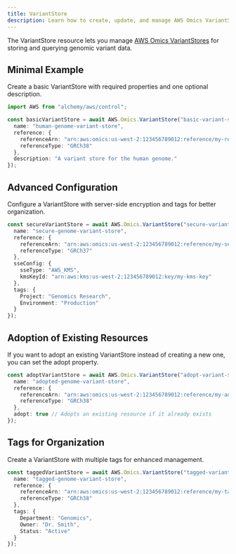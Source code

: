 ```yaml
---
title: VariantStore
description: Learn how to create, update, and manage AWS Omics VariantStores using Alchemy Cloud Control.
---
```



The VariantStore resource lets you manage [AWS Omics VariantStores](https://docs.aws.amazon.com/omics/latest/userguide/) for storing and querying genomic variant data.

## Minimal Example

Create a basic VariantStore with required properties and one optional description.

```ts
import AWS from "alchemy/aws/control";

const basicVariantStore = await AWS.Omics.VariantStore("basic-variant-store", {
  name: "human-genome-variant-store",
  reference: {
    referenceArn: "arn:aws:omics:us-west-2:123456789012:reference/my-reference",
    referenceType: "GRCh38"
  },
  description: "A variant store for the human genome."
});
```

## Advanced Configuration

Configure a VariantStore with server-side encryption and tags for better organization.

```ts
const secureVariantStore = await AWS.Omics.VariantStore("secure-variant-store", {
  name: "secure-genome-variant-store",
  reference: {
    referenceArn: "arn:aws:omics:us-west-2:123456789012:reference/my-secure-reference",
    referenceType: "GRCh37"
  },
  sseConfig: {
    sseType: "AWS_KMS",
    kmsKeyId: "arn:aws:kms:us-west-2:123456789012:key/my-kms-key"
  },
  tags: {
    Project: "Genomics Research",
    Environment: "Production"
  }
});
```

## Adoption of Existing Resources

If you want to adopt an existing VariantStore instead of creating a new one, you can set the adopt property.

```ts
const adoptVariantStore = await AWS.Omics.VariantStore("adopt-variant-store", {
  name: "adopted-genome-variant-store",
  reference: {
    referenceArn: "arn:aws:omics:us-west-2:123456789012:reference/my-adopted-reference",
    referenceType: "GRCh38"
  },
  adopt: true // Adopts an existing resource if it already exists
});
```

## Tags for Organization

Create a VariantStore with multiple tags for enhanced management.

```ts
const taggedVariantStore = await AWS.Omics.VariantStore("tagged-variant-store", {
  name: "tagged-genome-variant-store",
  reference: {
    referenceArn: "arn:aws:omics:us-west-2:123456789012:reference/my-tagged-reference",
    referenceType: "GRCh38"
  },
  tags: {
    Department: "Genomics",
    Owner: "Dr. Smith",
    Status: "Active"
  }
});
```
